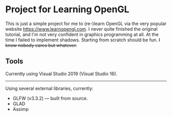 # Project for Learning OpenGL

This is just a simple project for me to (re-)learn OpenGL via the very popular website https://www.learnopengl.com. I never quite finished the original tutorial, and I'm not very confident in graphics programming at all. At the time I failed to implement shadows. Starting from scratch should be fun. ~~I know nobody cares but whatever.~~


## Tools
Currently using Visual Studio 2019 (Visual Studio 16).

---

Using several external libraries, currently:
- GLFW (v3.3.2) — built from source.
- GLAD
- Assimp
